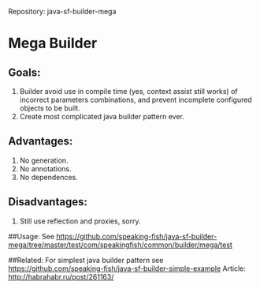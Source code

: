 Repository: java-sf-builder-mega

# Mega Builder

## Goals:
1. Builder avoid use in compile time (yes, context assist still works) of incorrect parameters combinations, and prevent incomplete configured objects to be built.
2. Create most complicated java builder pattern ever.

## Advantages:
1. No generation.
2. No annotations.
3. No dependences.

## Disadvantages:
1. Still use reflection and proxies, sorry.

##Usage:
See <https://github.com/speaking-fish/java-sf-builder-mega/tree/master/test/com/speakingfish/common/builder/mega/test>

##Related:
For simplest java builder pattern see <https://github.com/speaking-fish/java-sf-builder-simple-example>
Article: <http://habrahabr.ru/post/261163/>
